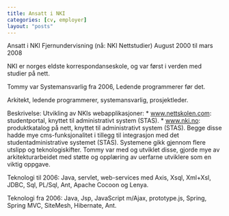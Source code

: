 ```yaml
---
title: Ansatt i NKI
categories: [cv, employer]
layout: "posts"
---
```


Ansatt i NKI Fjernundervisning (nå: NKI Nettstudier)
August 2000 til mars 2008

NKI er norges eldste korrespondanseskole, og var først i verden med studier på nett.

Tommy var Systemansvarlig fra 2006, Ledende programmerer før det.

Arkitekt, ledende programmerer, systemansvarlig, prosjektleder.

Beskrivelse: Utvikling av NKIs webapplikasjoner:
	* www.nettskolen.com: studentportal, knyttet til administrativt system (STAS).
	* www.nki.no: produktkatalog på nett, knyttet til administrativt system (STAS).
Begge disse hadde mye cms-funksjonalitet i tillegg til integrasjon med det studentadministrative systemet (STAS). Systemene gikk gjennom flere utslipp og teknologiskifter.
Tommy var med og utviklet disse, gjorde mye av arkitekturarbeidet med støtte og opplæring av uerfarne utviklere som en viktig oppgave.

Teknologi til 2006: Java, servlet, web-services med Axis, Xsql, Xml+Xsl, JDBC, Sql, PL/Sql, Ant, Apache Cocoon og Lenya.

Teknologi fra 2006: Java, Jsp, JavaScript m/Ajax, prototype.js, Spring, Spring MVC, SiteMesh, Hibernate, Ant.
